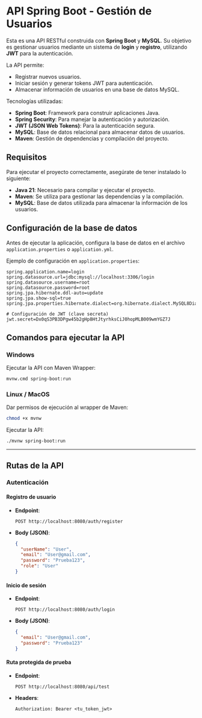 # API Spring Boot - Gestión de Usuarios  

Esta es una API RESTful construida con **Spring Boot** y **MySQL**. Su objetivo es gestionar usuarios mediante un sistema de **login** y **registro**, utilizando **JWT** para la autenticación.  

La API permite:  
- Registrar nuevos usuarios.  
- Iniciar sesión y generar tokens JWT para autenticación.  
- Almacenar información de usuarios en una base de datos MySQL.  

Tecnologías utilizadas:  
- **Spring Boot**: Framework para construir aplicaciones Java.  
- **Spring Security**: Para manejar la autenticación y autorización.  
- **JWT (JSON Web Tokens)**: Para la autenticación segura.  
- **MySQL**: Base de datos relacional para almacenar datos de usuarios.  
- **Maven**: Gestión de dependencias y compilación del proyecto.  

## Requisitos  

Para ejecutar el proyecto correctamente, asegúrate de tener instalado lo siguiente:  

- **Java 21**: Necesario para compilar y ejecutar el proyecto.  
- **Maven**: Se utiliza para gestionar las dependencias y la compilación.  
- **MySQL**: Base de datos utilizada para almacenar la información de los usuarios.  

## Configuración de la base de datos  

Antes de ejecutar la aplicación, configura la base de datos en el archivo `application.properties` o `application.yml`.  

Ejemplo de configuración en `application.properties`:  

```properties
spring.application.name=login
spring.datasource.url=jdbc:mysql://localhost:3306/login
spring.datasource.username=root
spring.datasource.password=root
spring.jpa.hibernate.ddl-auto=update
spring.jpa.show-sql=true
spring.jpa.properties.hibernate.dialect=org.hibernate.dialect.MySQL8Dialect

# Configuración de JWT (clave secreta)
jwt.secret=Dx0qS3PB3DPgw45b2gHp8HtJtyrhksCiJ0hopMLB009wmYGZ7J
```

## Comandos para ejecutar la API  

### Windows  

Ejecutar la API con Maven Wrapper:  

```sh
mvnw.cmd spring-boot:run
```

### Linux / MacOS  

Dar permisos de ejecución al wrapper de Maven:  

```sh
chmod +x mvnw
```

Ejecutar la API:  

```sh
./mvnw spring-boot:run
```

---

## Rutas de la API  

### **Autenticación**  

#### **Registro de usuario**  

- **Endpoint**:  
  ```http
  POST http://localhost:8080/auth/register
  ```
- **Body (JSON)**:  
  ```json
  {
    "userName": "User",
    "email": "User@gmail.com",
    "password": "Prueba123",
    "role": "User"
  }
  ```

#### **Inicio de sesión**  

- **Endpoint**:  
  ```http
  POST http://localhost:8080/auth/login
  ```
- **Body (JSON)**:  
  ```json
  {
    "email": "User@gmail.com",
    "password": "Prueba123"
  }
  ```

#### **Ruta protegida de prueba**  

- **Endpoint**:  
  ```http
  POST http://localhost:8080/api/test
  ```
- **Headers**:  
  ```
  Authorization: Bearer <tu_token_jwt>
  ```
